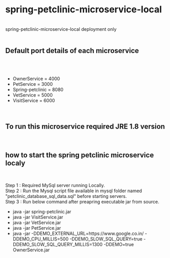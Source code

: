 # spring-petclinic-microservice-local
<br>
spring-petclinic-microservice-local deployment only
<br>
<br>
<h2>Default port details of each microservice</h2>
<br>
<br>
<ul>
  <li>OwnerService = 4000</li>
  <li>PetService = 3000</li>
  <li>Spring-petclinic = 8080</li>
  <li>VetService = 5000</li>
  <li>VisitService = 6000</li>
</ul>
<br>
<h2>To run this microservice required JRE 1.8 version</h2>
<br>

<h2>how to start the spring petclinic microservice localy</h2>
<br>

Step 1 : Required MySql server running Locally.
<br>
Step 2 : Run the Mysql script file available in mysql folder named "petclinic_database_sql_data.sql" before starting servers.
<br>
Step 3 : Run below command after preapring executable jar from source. 
<br>
<ul>
  <li>java -jar spring-petclinic.jar</li>
  <li>java -jar VisitService.jar</li>
  <li>java -jar VetService.jar</li>
  <li>java -jar PetService.jar</li>
  <li>java -jar -DDEMO_EXTERNAL_URL=https://www.google.co.in/ -DDEMO_CPU_MILLIS=500 -DDEMO_SLOW_SQL_QUERY=true -DDEMO_SLOW_SQL_QUERY_MILLIS=1300 -DDEMO=true OwnerService.jar</li>
</ul>








